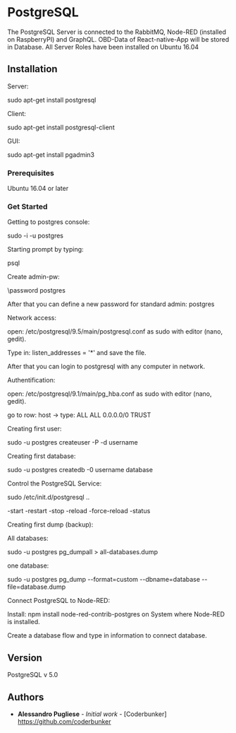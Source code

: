 # PostgreSQL

The PostgreSQL Server is connected to the RabbitMQ, Node-RED (installed on RaspberryPI) and GraphQL. 
OBD-Data of React-native-App will be stored in Database. All Server Roles have been installed on Ubuntu 16.04
## Installation

Server: 

sudo apt-get install postgresql 

Client:

sudo apt-get install postgresql-client

GUI:

sudo apt-get install pgadmin3

### Prerequisites

Ubuntu 16.04 or later


### Get Started

Getting to postgres console: 

sudo -i -u postgres

Starting prompt by typing:

psql

Create admin-pw:

\password postgres 

After that you can define a new password for standard admin: postgres


Network access: 

open: /etc/postgresql/9.5/main/postgresql.conf as sudo with editor (nano, gedit).

Type in: listen_addresses = '*' and save the file. 

After that you can login to postgresql with any computer in network.

Authentification: 

open: /etc/postgresql/9.1/main/pg_hba.conf as sudo with editor (nano, gedit).

go to row: host -> type: ALL ALL 0.0.0.0/0 TRUST 


Creating first user: 


sudo -u postgres createuser -P -d username


Creating first database: 


sudo -u postgres createdb -0 username database 


Control the PostgreSQL Service:


sudo /etc/init.d/postgresql ..

-start
-restart
-stop
-reload
-force-reload
-status

Creating first dump (backup):

All databases: 

sudo -u postgres pg_dumpall > all-databases.dump

one database:

sudo -u postgres pg_dump --format=custom --dbname=database --file=database.dump


Connect PostgreSQL to Node-RED:

Install: npm install node-red-contrib-postgres on System where Node-RED is installed. 

Create a database flow and type in information to connect database.




## Version

PostgreSQL v 5.0

## Authors

* **Alessandro Pugliese** - *Initial work* - [Coderbunker] https://github.com/coderbunker


